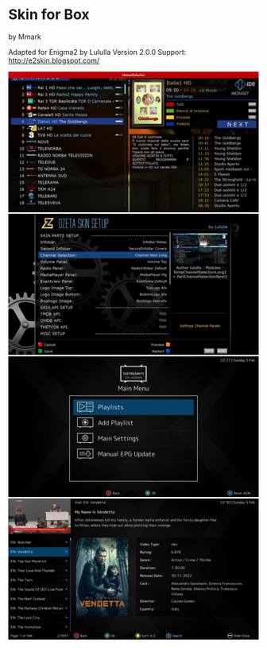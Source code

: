 # Skin for Box
by Mmark

Adapted for Enigma2 by Lululla
Version 2.0.0
Support: http://e2skin.blogspot.com/




<img src="https://github.com/Belfagor2005/oZeta_skin/blob/main/screen/channell-next.jpg?raw=true">

<img src="https://github.com/Belfagor2005/oZeta_skin/blob/main/screen/ozsetup.jpg">

<img src="https://github.com/Belfagor2005/oZeta_skin/blob/main/screen/xstreamity1.jpg">

<img src="https://github.com/Belfagor2005/oZeta_skin/blob/main/screen/xstreamity2.jpg">

